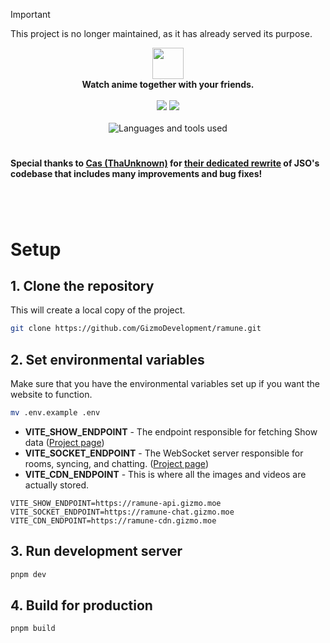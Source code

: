 > [!IMPORTANT]
> This project is no longer maintained, as it has already served its purpose.

<p align="center">
	<img src="https://user-images.githubusercontent.com/25076630/124389427-e2520600-dc9b-11eb-88a9-150a0e372899.png" height="50">
	<br>
	<span align="center"><b>Watch anime together with your friends.</b></span>
	<br><br>
	<a href="https://github.com/GizmoDevelopment/ramune/actions"><img src="https://img.shields.io/github/actions/workflow/status/GizmoDevelopment/ramune/ci.yml?branch=master"></a>
	<a href="https://discord.gg/DHKjwQY"><img src="https://img.shields.io/discord/246369359705014272?color=%236E85D2&label=Discord&logo=discord&logoColor=white"></a>
	<br><br>
	<img src="https://skillicons.dev/icons?i=ts,vite,vue&theme=dark" alt="Languages and tools used">
</p>

#

#### Special thanks to [Cas (ThaUnknown)](https://github.com/ThaUnknown) for [their dedicated rewrite](https://github.com/ThaUnknown/jassub) of JSO's codebase that includes many improvements and bug fixes!

#

<br>

# Setup

## 1. Clone the repository
This will create a local copy of the project.
```sh
git clone https://github.com/GizmoDevelopment/ramune.git
```

## 2. Set environmental variables
Make sure that you have the environmental variables set up if you want the website to function.
```sh
mv .env.example .env
```

- **VITE_SHOW_ENDPOINT** - The endpoint responsible for fetching Show data ([Project page](https://github.com/GizmoDevelopment/ramune-backend))
- **VITE_SOCKET_ENDPOINT** - The WebSocket server responsible for rooms, syncing, and chatting. ([Project page](https://github.com/GizmoDevelopment/ramune-chat))
- **VITE_CDN_ENDPOINT** - This is where all the images and videos are actually stored.

```
VITE_SHOW_ENDPOINT=https://ramune-api.gizmo.moe
VITE_SOCKET_ENDPOINT=https://ramune-chat.gizmo.moe
VITE_CDN_ENDPOINT=https://ramune-cdn.gizmo.moe
```

## 3. Run development server
```sh
pnpm dev
```

## 4. Build for production
```sh
pnpm build
```
